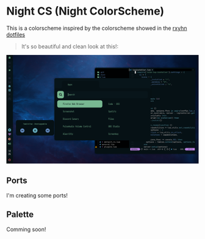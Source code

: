 # Night CS (Night ColorScheme)

This is a colorscheme inspired by the colorscheme showed in the [rxyhn dotfiles](https://github.com/rxyhn/dotfiles)

> It's so beautiful and clean look at this!:

![screenshot](./.screenshots/nightlypwn.png)

## Ports

I'm creating some ports!

## Palette

Comming soon!
